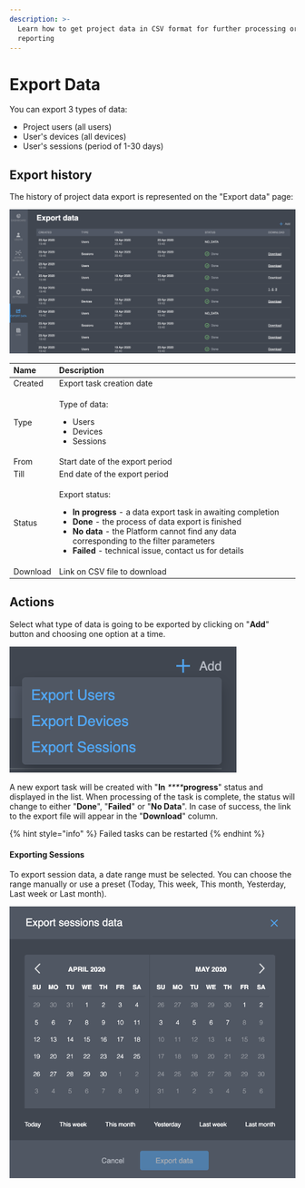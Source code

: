 ```yaml
---
description: >-
  Learn how to get project data in CSV format for further processing or
  reporting
---
```


# Export Data

You can export 3 types of data:

* Project users \(all users\) 
* User's devices \(all devices\) 
* User's sessions \(period of 1-30 days\)

## Export history

The history of project data export is represented on the "Export data" page:

![Export data page](../.gitbook/assets/export_list.png)

<table>
  <thead>
    <tr>
      <th style="text-align:left">Name</th>
      <th style="text-align:left">Description</th>
    </tr>
  </thead>
  <tbody>
    <tr>
      <td style="text-align:left">Created</td>
      <td style="text-align:left">Export task creation date</td>
    </tr>
    <tr>
      <td style="text-align:left">Type</td>
      <td style="text-align:left">
        <p>Type of data:</p>
        <ul>
          <li>Users</li>
          <li>Devices</li>
          <li>Sessions</li>
        </ul>
      </td>
    </tr>
    <tr>
      <td style="text-align:left">From</td>
      <td style="text-align:left">Start date of the export period</td>
    </tr>
    <tr>
      <td style="text-align:left">Till</td>
      <td style="text-align:left">End date of the export period</td>
    </tr>
    <tr>
      <td style="text-align:left">Status</td>
      <td style="text-align:left">
        <p>Export status:</p>
        <ul>
          <li><b>In progress</b> - a data export task in awaiting completion</li>
          <li><b>Done</b> - the process of data export is finished</li>
          <li><b>No data</b> - the Platform cannot find any data corresponding to the
            filter parameters</li>
          <li><b>Failed</b> - technical issue, contact us for details</li>
        </ul>
      </td>
    </tr>
    <tr>
      <td style="text-align:left">Download</td>
      <td style="text-align:left">Link on CSV file to download</td>
    </tr>
  </tbody>
</table>

## Actions

Select what type of data is going to be exported by clicking on "**Add**" button and choosing one option at a time.

![Export data types selection menu](../.gitbook/assets/select_type_data_export.png)

A new export task will be created with "**In** _****_**progress**" status and displayed in the list. When processing of the task is complete, the status will change to either "**Done**", "**Failed**" or "**No Data**". In case of success, the link to the export file will appear in the "**Download**" column.

{% hint style="info" %}
Failed tasks can be restarted
{% endhint %}

#### **Exporting Sessions**

To export session data, a date range must be selected. You can choose the range manually or use a preset \(Today, This week, This month, Yesterday, Last week or Last month\).  

![Sessions data export date picker](../.gitbook/assets/export_sessions.png)

